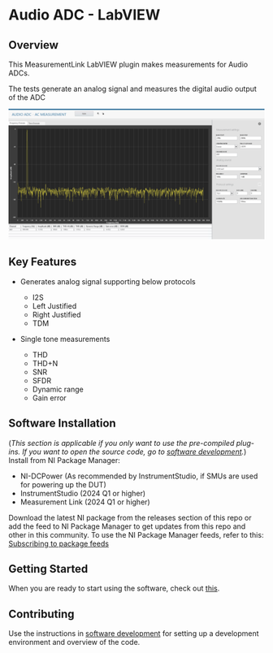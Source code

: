 # Audio ADC - LabVIEW

## Overview

This MeasurementLink LabVIEW plugin makes measurements for Audio ADCs.

The tests generate an analog signal and measures the digital audio output of the ADC

![image](docs/images/ac-freq-domain.png)


## Key Features

 - Generates analog signal supporting below protocols
   - I2S
   - Left Justified
   - Right Justified
   - TDM
 
 - Single tone measurements
   - THD
   - THD+N
   - SNR
   - SFDR
   - Dynamic range
   - Gain error

## Software Installation
(*This section is applicable if you only want to use the pre-compiled plug-ins. If you want to open the source code, go to [software development](docs/software-development.md).*)  
Install from NI Package Manager:

- NI-DCPower (As recommended by InstrumentStudio, if SMUs are used for powering up the DUT)
- InstrumentStudio (2024 Q1 or higher)
- Measurement Link (2024 Q1 or higher)

Download the latest NI package from the releases section of this repo or add the feed to NI Package Manager to get updates from this repo and other in this community. To use the NI Package Manager feeds, refer to this: [Subscribing to package feeds](https://github.com/NI-MeasurementLink-Plug-Ins/package-manager-feeds)

## Getting Started
When you are ready to start using the software, check out [this](docs/help.md).

## Contributing
Use the instructions in [software development](docs/software-development.md) for setting up a development environment and overview of the code.






